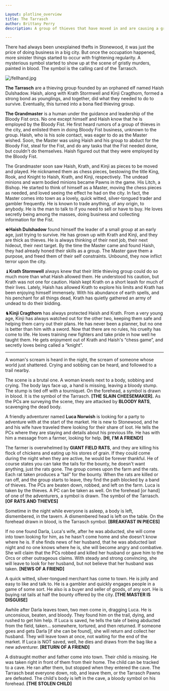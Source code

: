 ```yaml
---

Layout: plotline_overview
title: The Tarrasch
author: Brittany Perry
description: A group of thieves that have moved in and are causing a great deal of mischief.

---
```

There had always been unexplained thefts in Stonewood, it was just the price of doing business in a big city. But once the occupation happened, more sinister things started to occur with frightening regularity. A mysterious symbol started to show up at the scene of gristly murders, painted in blood. The symbol is the calling card of the Tarrasch.

![/fellhand.jpg](/fellhand.jpg)

**The Tarrasch** are a thieving group founded by an orphaned elf named Haish Dulshadow. Haish, along with Krath Stormwell and Kinji Cragthorn, formed a strong bond as younglings, and together, did what they needed to do to survive. Eventually, this turned into a bona fied thieving group.

**The Grandmaster** is a human under the guidance and leadership of the Bloody Fist orcs. No one except himself and Haish know that he is employed by the Bloody Fist. He first heard rumors of a group of thieves in the city, and enlisted them in doing Bloody Fist business, unknown to the group. Haish, who is his sole contact, was eager to do as the Master wished. Soon, the Master was using Haish and his group to abduct for the Bloody Fist, steal for the Fist, and do any tasks that the Fist needed done, but couldn't do themselves. Haish figured out that they were employed by the Bloody Fist.

The Grandmaster soon saw Haish, Krath, and Kinji as pieces to be moved and played. He nicknamed them as chess pieces, bestowing the title King, Rook, and Knight to Haish, Krath, and Kinji, respectively. The undead minions and warm bodied minions became Pawns in the game. His Litch, a Bishop. He started to think of himself as a Master, moving the chess pieces as needed, and loved seeing the effect he had on the city. In fact, the Master comes into town as a lovely, quick witted, silver-tongued trader and gambler frequently. He is known to trade anything, of any origin, to anybody. He is the man to talk to if you need to sell or have to buy. He loves secretly being among the masses, doing business and collecting information for the Fist. 

♚**Haish Dulshadow** found himself the leader of a small group at an early age, just trying to survive. He has grown up with Krath and Kinji, and they are thick as thieves. He is always thinking of  their next job, their next hideout, their next target. By the time the Master came and found Haish, they had already honed their skills as a group. The Master gave them a purpose, and freed them of their self constraints. Unbound, they now inflict terror upon the city. 

♝**Krath Stormwell** always knew that their little thieving group could do so much more than what Haish allowed them. He understood his caution, but Krath was not one for caution. Haish kept Krath on a short leash for much of their lives. Lately, Haish has allowed Krath to explore his limits and Krath has been enjoying himself immensely. With his abundance of earth spells, and his penchant for all things dead, Krath has quietly gathered an army of undead to do their bidding. 

♞**Kinji Cragthorn** has always protected Haish and Krath. From a very young age, Kinji has always watched out for the other two, keeping them safe and helping them carry out their plans. He has never been a planner, but no one is better than him with a sword. Now that there are no rules, his cruelty has come to life. He loves training new fighters and take pride in how well he taught them.  He gets enjoyment out of Krath and Haish's “chess game”, and secretly loves being called a “knight”.

<!-- https://www.compart.com/en/unicode/U+265E
 -->
 
---


A woman's scream is heard in the night, the scream of someone whose world just shattered. Crying and sobbing can be heard, and followed to a trail nearby. 

The scene is a brutal one. A woman kneels next to a body, sobbing and crying. The body lays face up, a hand is missing, leaving a bloody stump. The stump is tied off with a tourniquet. On the forehead, a symbol is drawn in blood. It is the symbol of the Tarrasch. **[THE SLAIN CHEESEMAKER].** As the PCs are surveying the scene, they are attacked by **BLOODY RATS**, scavenging the dead body.

A friendly adventurer named **Luca Norwish** is looking for a party to adventure with at the start of the market. He is new to Stonewood, and he and his wife have traveled there looking for their share of loot. He tells the PCs where they are staying and details about his previous life. He has with him a message from a farmer, looking for help. **[HI, I'M A FRIEND!]** 

The farmer is overwhelmed by **GIANT FIELD RATS**, and they are killing his flock of chickens and eating up his stores of grain. If they could come during the night when they are active, he would be forever thankful. He of course states you can take the tails for the bounty, he doesn't want anything, just the rats gone. The group comes upon the farm and the rats. Each rat taken produces a “tail” for the bounty. When the rats are killed or ran off, and the group starts to leave, they find the path blocked by a band of thieves. The PCs are beaten down, robbed, and left on the farm. Luca is taken by the thieves. A PC can be taken as well. On the forehead [or hand] of one of the adventurers, a symbol is drawn. The symbol of the Tarrasch. **[OF RATS AND THIEVES]**

Sometime in the night while everyone is asleep, a body is left, dismembered, in the tavern. A dismembered head is left on the table. On the forehead drawn in blood, is the Tarrasch symbol. **[BREAKFAST IN PIECES]**

If no one found Darla, Luca's wife, after he was abducted, she will come into town looking for him, as he hasn't come home and she doesn't know where he is. If she finds news of her husband, that he was abducted last night and no one knows where he is, she will become angry and combative. She will claim that the PCs robbed and killed her husband or gave him to the Orcs or other outrageous claims. With steady and strong convincing, she will leave to look for her husband, but not believe that her husband was taken. **[NEWS OF A FRIEND]**

A quick witted, silver-tongued merchant has come to town. He is jolly and easy to like and talk to. He is a gambler and quickly engages people in a game of some sort. He also is a buyer and seller of goods, of any sort. He is buying rat tails at half the bounty offered by the city. **[THE MASTER IS DISGUISE]**

Awhile after Darla leaves town, two men come in, dragging Luca. He is unconsious, beaten, and bloody. They found him on the trail, dying, and rushed to get him help. If Luca is saved, he tells the tale of being abducted from the field, taken... somewhere, tortured, and then returned. If someone goes and gets Darla [if she can be found], she will return and collect her husband. They will leave town at once, not waiting for the end of the market. If Luca is NOT saved, well, he dies and draws from the bag like a new adventurer. **[RETURN OF A FRIEND]**

A distraught mother and father come into town. Their child is missing. He was taken right in front of them from their home. The child can be tracked to a cave. He ran after them, but stopped when they entered the cave. The Tarrasch beat everyone down, rob, and leave them, or the Tarrasch Pawns are defeated. The child's body is left in the cave, a bloody symbol on his forehead. **[THE STOLEN CHILD]**
